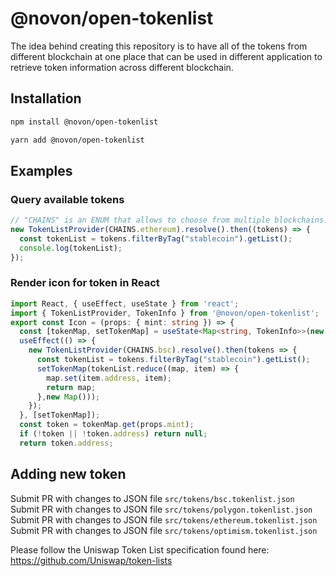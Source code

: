 # @novon/open-tokenlist

The idea behind creating this repository is to have all of the tokens from different blockchain at one place that can be used in different application to retrieve token information across different blockchain.

## Installation

```bash
npm install @novon/open-tokenlist
```

```bash
yarn add @novon/open-tokenlist
```

## Examples

### Query available tokens

```typescript
// "CHAINS" is an ENUM that allows to choose from multiple blockchains. eg ethereum, bsc, polygon & optimism
new TokenListProvider(CHAINS.ethereum).resolve().then((tokens) => {
  const tokenList = tokens.filterByTag("stablecoin").getList();
  console.log(tokenList);
});
```

### Render icon for token in React

```typescript jsx
import React, { useEffect, useState } from 'react';
import { TokenListProvider, TokenInfo } from '@novon/open-tokenlist';
export const Icon = (props: { mint: string }) => {
  const [tokenMap, setTokenMap] = useState<Map<string, TokenInfo>>(new Map());
  useEffect(() => {
    new TokenListProvider(CHAINS.bsc).resolve().then(tokens => {
      const tokenList = tokens.filterByTag("stablecoin").getList();
      setTokenMap(tokenList.reduce((map, item) => {
        map.set(item.address, item);
        return map;
      },new Map()));
    });
  }, [setTokenMap]);
  const token = tokenMap.get(props.mint);
  if (!token || !token.address) return null;
  return token.address;
```

## Adding new token

Submit PR with changes to JSON file `src/tokens/bsc.tokenlist.json`
Submit PR with changes to JSON file `src/tokens/polygon.tokenlist.json`
Submit PR with changes to JSON file `src/tokens/ethereum.tokenlist.json`
Submit PR with changes to JSON file `src/tokens/optimism.tokenlist.json`

Please follow the Uniswap Token List specification found here: https://github.com/Uniswap/token-lists

